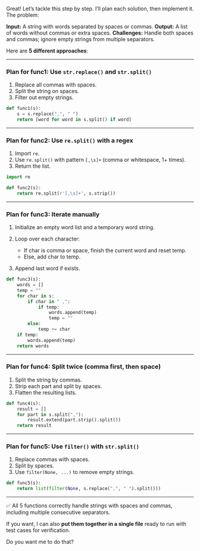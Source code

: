 Great! Let’s tackle this step by step. I’ll plan each solution, then implement it. The problem:

**Input:** A string with words separated by spaces or commas.
**Output:** A list of words without commas or extra spaces.
**Challenges:** Handle both spaces and commas; ignore empty strings from multiple separators.

Here are **5 different approaches**:

---

### **Plan for func1: Use `str.replace()` and `str.split()`**

1. Replace all commas with spaces.
2. Split the string on spaces.
3. Filter out empty strings.

```python
def func1(s):
    s = s.replace(",", " ")
    return [word for word in s.split() if word]
```

---

### **Plan for func2: Use `re.split()` with a regex**

1. Import `re`.
2. Use `re.split()` with pattern `[,\s]+` (comma or whitespace, 1+ times).
3. Return the list.

```python
import re

def func2(s):
    return re.split(r'[,\s]+', s.strip())
```

---

### **Plan for func3: Iterate manually**

1. Initialize an empty word list and a temporary word string.
2. Loop over each character:

   * If char is comma or space, finish the current word and reset temp.
   * Else, add char to temp.
3. Append last word if exists.

```python
def func3(s):
    words = []
    temp = ""
    for char in s:
        if char in " ,":
            if temp:
                words.append(temp)
                temp = ""
        else:
            temp += char
    if temp:
        words.append(temp)
    return words
```

---

### **Plan for func4: Split twice (comma first, then space)**

1. Split the string by commas.
2. Strip each part and split by spaces.
3. Flatten the resulting lists.

```python
def func4(s):
    result = []
    for part in s.split(","):
        result.extend(part.strip().split())
    return result
```

---

### **Plan for func5: Use `filter()` with `str.split()`**

1. Replace commas with spaces.
2. Split by spaces.
3. Use `filter(None, ...)` to remove empty strings.

```python
def func5(s):
    return list(filter(None, s.replace(",", " ").split()))
```

---

✅ All 5 functions correctly handle strings with spaces and commas, including multiple consecutive separators.

If you want, I can also **put them together in a single file** ready to run with test cases for verification.

Do you want me to do that?
